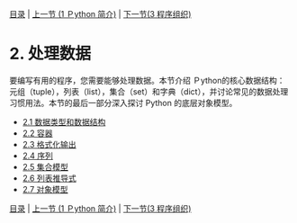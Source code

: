 [目录](../Contents.md) \| [上一节 (1 Ｐython 简介)](../01_Introduction/00_Overview.md) \| [下一节(3 程序组织)](../03_Program_organization/00_Overview.md)

# 2. 处理数据

要编写有用的程序，您需要能够处理数据。本节介绍 Ｐython的核心数据结构： 元组（tuple），列表（list），集合（set）和字典（dict），并讨论常见的数据处理习惯用法。本节的最后一部分深入探讨 Python 的底层对象模型。

* [2.1 数据类型和数据结构](01_Datatypes.md)
* [2.2 容器](02_Containers.md)
* [2.3 格式化输出](03_Formatting.md)
* [2.4 序列](04_Sequences.md)
* [2.5 集合模型](05_Collections.md)
* [2.6 列表推导式](06_List_comprehension.md)
* [2.7 对象模型](07_Objects.md)

[目录](../Contents.md) \| [上一节 (1 Ｐython 简介)](../01_Introduction/00_Overview.md) \| [下一节(3 程序组织)](../03_Program_organization/00_Overview.md)

